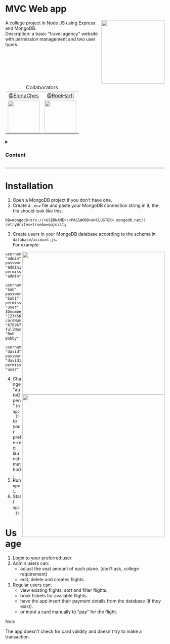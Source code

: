 # MVC Web app

<img align="right" style="width:200px; height:auto;" src="/public/images/favicon.ico">

A college project in Node JS using Express and MongoDB.<br>
Description: a basic "travel agency" website with permission management and two user types.<br>

<table align="center">
   <thead>
   <tr>
      <td colspan="2" align="center">Collaborators</td>
   </tr>
   </thead>
   <tbody>
   <tr>
    <tr>
      <td align="center"><a href="https://github.com/ElenaChes">@ElenaChes</a></td>
      <td align="center"><a href="https://github.com/RoeiHarfi">@RoeiHarfi</a></td>
      </tr>
      <td>
         <a href="https://github.com/ElenaChes"><img src="https://github.com/ElenaChes.png?size=115" width=100 /></a>
      </td>
      <td>
         <a href="https://github.com/RoeiHarfi"><img src="https://github.com/RoeiHarfi.png?size=115" width=100 /></a>
      </td>
   </tr>
   </tbody>
</table>
<details>

  <summary><h3>Content</h3></summary>

- [Installation](#installation)
- [Usage](#usage)

</details>
<hr>

# Installation

1. Open a MongoDB project if you don't have one.
2. Create a `.env` file and paste your MongoDB connection string in it, the file should look like this:

```
DB=mongodb+srv://<USERNAME>:<PASSWORD>@<CLUSTER>.mongodb.net/?retryWrites=true&w=majority
```

3. Create users in your MongoDB database according to the schema in `database/account.js`.<br>For example:

<img align="right" style="width:450px; height:auto;" src="https://github.com/ElenaChes/Node-Js-Express-MVC-Web-App/assets/54331769/87d71734-4300-4a1a-911d-e02e5fd6de9a">

```
username: "admin"
password: "admin1"
permissions: "admin"
```

```
username: "bob"
password: "bob1"
permissions: "user"
IDnumber: "123456789"
cardNumber: "6789678967896789"
fullName: "Bob Bobby"
```

<img align="right" style="width:450px; height:auto;" src="https://github.com/ElenaChes/Node-Js-Express-MVC-Web-App/assets/54331769/e0096097-8c64-45aa-9951-42cdca488e9b">

```
username: "david"
password: "david1"
permissions: "user"
```

4. Change "autoOpen" in `app.js` to your preferred launch method.
5. Run `npm i`.
6. Start `app.js`.

# Usage

1. Login to your preferred user.
2. Admin users can:
   - adjust the seat amount of each plane. (don't ask, college requirement)
   - edit, delete and creates flights.
3. Regular users can:
   - view existing flights, sort and filter flights.
   - book tickets for available flights.
   - have the app insert their payment details from the database (if they exist).
   - or input a card manually to "pay" for the flight.

> [!NOTE]
> The app doesn't check for card validity and doesn't try to make a transaction.
